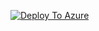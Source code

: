 [![Deploy To Azure](https://aka.ms/deploytoazurebutton)](https://portal.azure.com/#create/Microsoft.Template/uri/https%3A%2F%2Fraw.githubusercontent.com%2FAzure%2FAzure-Sentinel%2Fmaster%2FDataConnectors%2FVMware%2520Carbon%2520Black%2Fazuredeploy_VMwareCarbonBlack_API_FunctionApp.json/createUIDefinitionUri/https%3A%2F%2Fraw.githubusercontent.com%2FAzure%2FAzure-Sentinel%2Fmaster%2FDataConnectors%2FVMware%2520Carbon%2520Black%2FcreateUiDefinition.json)